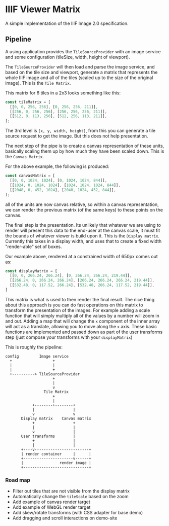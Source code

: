 # IIIF Viewer Matrix
A simple implementation of the IIIF Image 2.0 specification. 


## Pipeline
A using application provides the `TileSourceProvider` with an image service
and some configuration (tileSize, width, height of viewport).

The `TileSourceProvider` will then load and parse the image service, and based
on the tile size and viewport, generate a matrix that represents the whole IIIF
image and all of the tiles (scaled up to the size of the original image). This
is the `Tile Matrix`.

This matrix for 6 tiles in a 2x3 looks something like this:
```js
const tileMatrix = [
  [[0, 0, 256, 256], [0, 256, 256, 211]],
  [[256, 0, 256, 256], [256, 256, 256, 211]],
  [[512, 0, 113, 256], [512, 256, 113, 211]],
];
```
The 3rd level is `[x, y, width, height]`, from this you can generate
a tile source request to get the image. But this does not help presentation.

The next step of the pipe is to create a canvas representation of these units,
basically scaling them up by how much they have been scaled down. This is the `Canvas Matrix`.

For the above example, the following is produced:
```js
const canvasMatrix = [
  [[0, 0, 1024, 1024], [0, 1024, 1024, 844]],
  [[1024, 0, 1024, 1024], [1024, 1024, 1024, 844]],
  [[2048, 0, 452, 1024], [2048, 1024, 452, 844]],
];
```
all of the units are now canvas relative, so within a canvas representation, we can render the
previous matrix (of the same keys) to these points on the canvas.

The final step is the presentation. Its unlikely that whatever we are using to render will present
this data to the end-user at the canvas scale, it must fit the bounds of whatever viewer is build
upon it. This is the `Display matrix`. Currently this takes in a display width, and uses that to create a 
fixed width "render-able" set of boxes.

Our example above, rendered at a constrained width of 650px comes out as:
```js
const displayMatrix = [
  [[0, 0, 266.24, 266.24], [0, 266.24, 266.24, 219.44]],
  [[266.24, 0, 266.24, 266.24], [266.24, 266.24, 266.24, 219.44]],
  [[532.48, 0, 117.52, 266.24], [532.48, 266.24, 117.52, 219.44]],
]
```

This matrix is what is used to then render the final result. The nice thing about this approach is
you can do fast operations on this matrix to transform the presentation of the images. For example
adding a scale function that will simply multiply all of the values by a number will zoom in and out.
Adding a map that will change the `x` component of the inner array will act as a translate, allowing you
to move along the `x` axis. These basic functions are implemented and passed down as part of the user
transforms step (just compose your transforms with your `displayMatrix`)

This is roughly the pipeline: 
```
config         Image service
  +                  +
  |                  |
  |                  +
  +----------> TileSourceProvider
                     +
                     |
                     v
                 Tile Matrix
                     +
                     |
            +--------+--------+
            |                 |
            v                 v
       Display matrix    Canvas matrix
            +                 +
            |                 |
            v                 |
       User transforms        |
            +                 |
            |                 |
       +----v------------------------+
       | render container     |      |
       +----------------------v------+
       |                render image |
       +-----------------------------+
```

### Road map
* Filter out tiles that are not visible from the display matrix
* Automatically change the `tileScale` based on the zoom
* Add example of canvas render target
* Add example of WebGL render target
* Add skew/rotate transforms (with CSS adapter for base demo)
* Add dragging and scroll interactions on demo-site